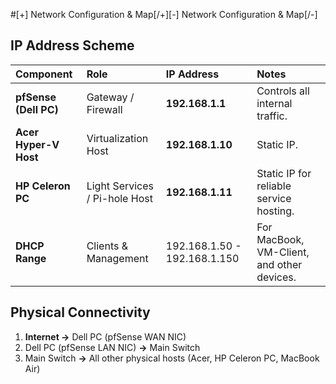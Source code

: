 #[+] Network Configuration & Map[/+][-] Network Configuration & Map[/-]
## IP Address Scheme
| Component | Role | IP Address | Notes |
| :--- | :--- | :--- | :--- |
| **pfSense (Dell PC)** | Gateway / Firewall | **192.168.1.1** | Controls all internal traffic. |
| **Acer Hyper-V Host** | Virtualization Host | **192.168.1.10** | Static IP. |
| **HP Celeron PC** | Light Services / Pi-hole Host | **192.168.1.11** | Static IP for reliable service hosting. |
| **DHCP Range** | Clients & Management | 192.168.1.50 - 192.168.1.150 | For MacBook, VM-Client, and other devices. |
## Physical Connectivity
1. **Internet $\rightarrow$** Dell PC (pfSense WAN NIC)
2. Dell PC (pfSense LAN NIC) **$\rightarrow$** Main Switch
3. Main Switch **$\rightarrow$** All other physical hosts (Acer, HP Celeron PC, MacBook Air)
